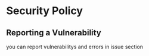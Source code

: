 # Security Policy


## Reporting a Vulnerability
you can report vulnerabilitys and errors in issue section
